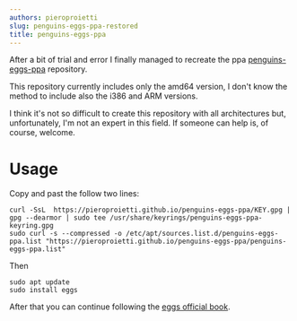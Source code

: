 ```yaml
---
authors: pieroproietti
slug: penguins-eggs-ppa-restored
title: penguins-eggs-ppa
---
```


After a bit of trial and error I finally managed to recreate the ppa [penguins-eggs-ppa](https://pieroproietti.github.io/penguins-eggs-ppa/) repository.

This repository currently includes only the amd64 version, I don't know the method to include also the i386 and ARM versions.

I think it's not so difficult to create this repository with all architectures but, unfortunately, I'm not an expert in this field. If someone can help is, of course, welcome.

# Usage
Copy and past the follow two lines:

```
curl -SsL  https://pieroproietti.github.io/penguins-eggs-ppa/KEY.gpg | gpg --dearmor | sudo tee /usr/share/keyrings/penguins-eggs-ppa-keyring.gpg
sudo curl -s --compressed -o /etc/apt/sources.list.d/penguins-eggs-ppa.list "https://pieroproietti.github.io/penguins-eggs-ppa/penguins-eggs-ppa.list"
```

Then
```
sudo apt update
sudo install eggs
```

After that you can continue following the [eggs official book](https://penguins-eggs.net/book/). 
